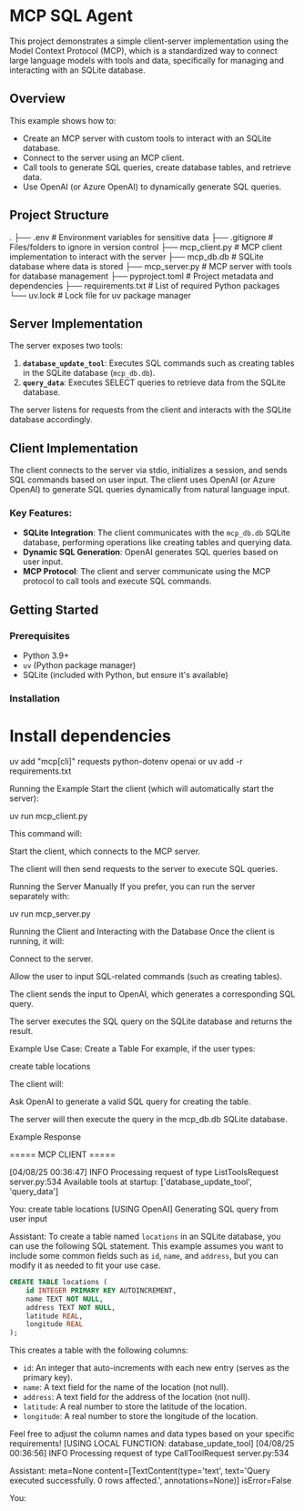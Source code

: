 # MCP SQL Agent 

This project demonstrates a simple client-server implementation using the Model Context Protocol (MCP), which is a standardized way to connect large language models with tools and data, specifically for managing and interacting with an SQLite database.

## Overview

This example shows how to:
- Create an MCP server with custom tools to interact with an SQLite database.
- Connect to the server using an MCP client.
- Call tools to generate SQL queries, create database tables, and retrieve data.
- Use OpenAI (or Azure OpenAI) to dynamically generate SQL queries.

## Project Structure

. ├── .env # Environment variables for sensitive data ├── .gitignore # Files/folders to ignore in version control ├── mcp_client.py # MCP client implementation to interact with the server ├── mcp_db.db # SQLite database where data is stored ├── mcp_server.py # MCP server with tools for database management ├── pyproject.toml # Project metadata and dependencies ├── requirements.txt # List of required Python packages └── uv.lock # Lock file for uv package manager


## Server Implementation

The server exposes two tools:
1. **`database_update_tool`**: Executes SQL commands such as creating tables in the SQLite database (`mcp_db.db`).
2. **`query_data`**: Executes SELECT queries to retrieve data from the SQLite database.

The server listens for requests from the client and interacts with the SQLite database accordingly.

## Client Implementation

The client connects to the server via stdio, initializes a session, and sends SQL commands based on user input. The client uses OpenAI (or Azure OpenAI) to generate SQL queries dynamically from natural language input.

### Key Features:
- **SQLite Integration**: The client communicates with the `mcp_db.db` SQLite database, performing operations like creating tables and querying data.
- **Dynamic SQL Generation**: OpenAI generates SQL queries based on user input.
- **MCP Protocol**: The client and server communicate using the MCP protocol to call tools and execute SQL commands.

## Getting Started

### Prerequisites

- Python 3.9+
- `uv` (Python package manager)
- SQLite (included with Python, but ensure it's available)

### Installation



# Install dependencies
uv add "mcp[cli]" requests python-dotenv openai
or uv add -r requirements.txt


Running the Example
Start the client (which will automatically start the server):

uv run mcp_client.py


This command will:

Start the client, which connects to the MCP server.

The client will then send requests to the server to execute SQL queries.

Running the Server Manually
If you prefer, you can run the server separately with:

uv run mcp_server.py


Running the Client and Interacting with the Database
Once the client is running, it will:

Connect to the server.

Allow the user to input SQL-related commands (such as creating tables).

The client sends the input to OpenAI, which generates a corresponding SQL query.

The server executes the SQL query on the SQLite database and returns the result.

Example Use Case: Create a Table
For example, if the user types:


create table locations

The client will:

Ask OpenAI to generate a valid SQL query for creating the table.

The server will then execute the query in the mcp_db.db SQLite database.

Example Response

===== MCP CLIENT =====

[04/08/25 00:36:47] INFO     Processing request of type ListToolsRequest                                                                                           server.py:534
Available tools at startup: ['database_update_tool', 'query_data']

You: create table locations
[USING OpenAI] Generating SQL query from user input

Assistant: To create a table named `locations` in an SQLite database, you can use the following SQL statement. This example assumes you want to include some common fields such as `id`, `name`, and `address`, but you can modify it as needed to fit your use case.

```sql
CREATE TABLE locations (
    id INTEGER PRIMARY KEY AUTOINCREMENT,
    name TEXT NOT NULL,
    address TEXT NOT NULL,
    latitude REAL,
    longitude REAL
);
```

This creates a table with the following columns:
- `id`: An integer that auto-increments with each new entry (serves as the primary key).
- `name`: A text field for the name of the location (not null).
- `address`: A text field for the address of the location (not null).
- `latitude`: A real number to store the latitude of the location.
- `longitude`: A real number to store the longitude of the location.

Feel free to adjust the column names and data types based on your specific requirements!
[USING LOCAL FUNCTION: database_update_tool]
[04/08/25 00:36:56] INFO     Processing request of type CallToolRequest                                                                                            server.py:534

Assistant: meta=None content=[TextContent(type='text', text='Query executed successfully. 0 rows affected.', annotations=None)] isError=False

You: